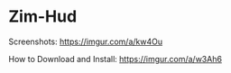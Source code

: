 # Zim-Hud
Screenshots: https://imgur.com/a/kw4Ou

How to Download and Install: https://imgur.com/a/w3Ah6
